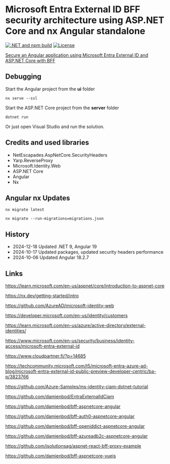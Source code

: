 # Microsoft Entra External ID BFF security architecture using ASP.NET Core and nx Angular standalone

[![.NET and npm build](https://github.com/damienbod/bff-MicrosoftEntraExternalID-aspnetcore-angular/actions/workflows/dotnet.yml/badge.svg)](https://github.com/damienbod/bff-MicrosoftEntraExternalID-aspnetcore-angular/actions/workflows/dotnet.yml) [![License](https://img.shields.io/badge/license-Apache%20License%202.0-blue.svg)](https://github.com/damienbod/bff-MicrosoftEntraExternalID-aspnetcore-angular/blob/main/LICENSE)

[Secure an Angular application using Microsoft Entra External ID and ASP.NET Core with BFF](https://damienbod.com/2023/10/24/secure-an-angular-application-using-microsoft-entra-external-id-and-asp-net-core-with-bff/)

## Debugging

Start the Angular project from the **ui** folder

```
nx serve --ssl
```

Start the ASP.NET Core project from the **server** folder

```
dotnet run
```

Or just open Visual Studio and run the solution.

## Credits and used libraries

- NetEscapades.AspNetCore.SecurityHeaders
- Yarp.ReverseProxy
- Microsoft.Identity.Web
- ASP.NET Core
- Angular 
- Nx

## Angular nx Updates

```
nx migrate latest

nx migrate --run-migrations=migrations.json
```

## History

- 2024-12-18 Updated .NET 9, Angular 19
- 2024-10-17 Updated packages, updated security headers performance
- 2024-10-06 Updated Angular 18.2.7

## Links

https://learn.microsoft.com/en-us/aspnet/core/introduction-to-aspnet-core

https://nx.dev/getting-started/intro

https://github.com/AzureAD/microsoft-identity-web

https://developer.microsoft.com/en-us/identity/customers

https://learn.microsoft.com/en-us/azure/active-directory/external-identities/

https://www.microsoft.com/en-us/security/business/identity-access/microsoft-entra-external-id

https://www.cloudpartner.fi/?p=14685

https://techcommunity.microsoft.com/t5/microsoft-entra-azure-ad-blog/microsoft-entra-external-id-public-preview-developer-centric/ba-p/3823766

https://github.com/Azure-Samples/ms-identity-ciam-dotnet-tutorial

https://github.com/damienbod/EntraExternalIdCiam

https://github.com/damienbod/bff-aspnetcore-angular

https://github.com/damienbod/bff-auth0-aspnetcore-angular

https://github.com/damienbod/bff-openiddict-aspnetcore-angular

https://github.com/damienbod/bff-azureadb2c-aspnetcore-angular

https://github.com/isolutionsag/aspnet-react-bff-proxy-example

https://github.com/damienbod/bff-aspnetcore-vuejs
